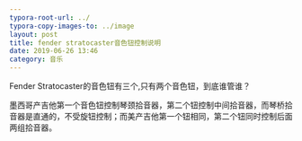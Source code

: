 ```yaml
---
typora-root-url: ../
typora-copy-images-to: ../image
layout: post
title: fender stratocaster音色钮控制说明
date: 2019-06-26 13:46
category: 音乐
---
```


Fender Stratocaster的音色钮有三个,只有两个音色钮，到底谁管谁？

墨西哥产吉他第一个音色钮控制琴颈拾音器，第二个钮控制中间拾音器，而琴桥拾音器是直通的，不受旋钮控制；而美产吉他第一个钮相同，第二个钮同时控制后面两组拾音器。